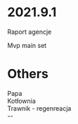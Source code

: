 # 2021.9.1
Raport agencje </br>

Mvp main set 

# Others
Papa </br>
Kotłownia </br>
Trawnik - regenreacja </br>
--</br>
